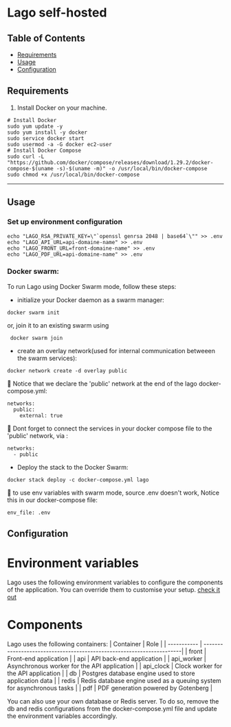 
# Lago self-hosted


## Table of Contents

- [Requirements](#requirements)
- [Usage](#usage)
- [Configuration](#configuration)

## Requirements

1. Install Docker on your machine.

```
# Install Docker
sudo yum update -y
sudo yum install -y docker
sudo service docker start
sudo usermod -a -G docker ec2-user
# Install Docker Compose
sudo curl -L "https://github.com/docker/compose/releases/download/1.29.2/docker-compose-$(uname -s)-$(uname -m)" -o /usr/local/bin/docker-compose
sudo chmod +x /usr/local/bin/docker-compose
```

---

## Usage

### Set up environment configuration

```
echo "LAGO_RSA_PRIVATE_KEY=\"`openssl genrsa 2048 | base64`\"" >> .env
echo "LAGO_API_URL=api-domaine-name" >> .env
echo "LAGO_FRONT_URL=front-domaine-name" >> .env
echo "LAGO_PDF_URL=api-domaine-name" >> .env
```

### Docker swarm:

To run Lago using Docker Swarm mode, follow these steps:
+ initialize your Docker daemon as a swarm manager:

```
docker swarm init
```

or, join it to an existing swarm using

```
 docker swarm join
```

+ create an overlay network(used for internal communication betweeen the swarm services):

```
docker network create -d overlay public
```

:pushpin: Notice that we declare the 'public' network at the end of the lago docker-compose.yml:<br>

```
networks:
  public:
    external: true
```

:pushpin: Dont forget to connect the services in your docker compose file to the 'public' network, via :<br>

```
networks:
  - public
```
+ Deploy the stack to the Docker Swarm:

```
docker stack deploy -c docker-compose.yml lago
```
:pushpin:  to use env variables with swarm mode, source .env doesn't work, Notice this in our docker-compose file:

```
env_file: .env
```

## Configuration

# Environment variables
Lago uses the following environment variables to configure the components of the application. You can override them to customise your setup.
[check it out](https://doc.getlago.com/docs/guide/self-hosting/docker#environment-variables)

# Components
Lago uses the following containers:
| Container   | Role                                                                  |
| ----------- | ----------------------------------------------------------------------|
| front       | Front-end application                                                 |
| api         | API back-end application                                              |
| api_worker  | Asynchronous worker for the API application                           |
| api_clock   | Clock worker for the API application                                  |
| db          | Postgres database engine used to store application data               |
| redis       | Redis database engine used as a queuing system for asynchronous tasks |
| pdf         | PDF generation powered by Gotenberg                                   |


You can also use your own database or Redis server. To do so, remove the db and redis configurations from the docker-compose.yml file and update the environment variables accordingly.